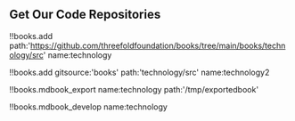 ## Get Our Code Repositories

!!books.add
path:'https://github.com/threefoldfoundation/books/tree/main/books/technology/src'
name:technology

<!-- path can be a path or url, if gitsource specified will append to the git it points too -->

!!books.add
gitsource:'books'
path:'technology/src'
name:technology2

<!-- export to a chosen path or url -->

!!books.mdbook_export name:technology path:'/tmp/exportedbook'

<!--!!books.export name:myname url:'https://github.com/threefoldfoundation/home'-->

<!-- export all books -->
<!-- //!!books.mdbook_export name:* -->

!!books.mdbook_develop name:technology

<!-- !!publishtools.publish server:'ourserver.com' -->
